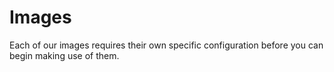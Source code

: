 # Images

Each of our images requires their own specific configuration before you can begin making use of them.


